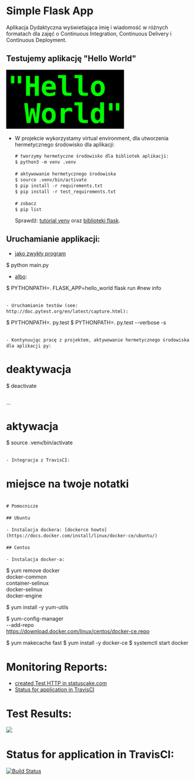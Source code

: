 # Simple Flask App

Aplikacja Dydaktyczna wyświetlająca imię i wiadomość w różnych formatach dla zajęć
o Continuous Integration, Continuous Delivery i Continuous Deployment.

## Testujemy aplikację "Hello World"

![Hello World](./image/indeks.png)

- W projekcie wykorzystamy virtual environment, dla utworzenia hermetycznego środowisko dla aplikacji:

  ```
  # tworzymy hermetyczne środowisko dla bibliotek aplikacji:
  $ python3 -m venv .venv

  # aktywowanie hermetycznego środowiska
  $ source .venv/bin/activate
  $ pip install -r requirements.txt
  $ pip install -r test_requirements.txt

  # zobacz
  $ pip list
  ```

  Sprawdź: [tutorial venv](https://docs.python.org/3/tutorial/venv.html) oraz [biblioteki flask](http://flask.pocoo.org).

## Uruchamianie applikacji:


  * [jako zwykły program](jako-zwykły-program)

  $ python main.py

  * [albo](albo):

  $ PYTHONPATH=. FLASK_APP=hello_world flask run
  #new info
  ```

- Uruchamianie testów (see: http://doc.pytest.org/en/latest/capture.html):

  ```
  $ PYTHONPATH=. py.test
  $ PYTHONPATH=. py.test --verbose -s
  ```

- Kontynuując pracę z projektem, aktywowanie hermetycznego środowiska dla aplikacji py:

  ```
  # deaktywacja
  $ deactivate
  ```

  ```
  ...

  # aktywacja
  $ source .venv/bin/activate
  ```

- Integracja z TravisCI:

  ```
  # miejsce na twoje notatki
  ```

# Pomocnicze

## Ubuntu

- Instalacja dockera: [dockerce howto](https://docs.docker.com/install/linux/docker-ce/ubuntu/)

## Centos

- Instalacja docker-a:

  ```
  $ yum remove docker \
        docker-common \
        container-selinux \
        docker-selinux \
        docker-engine

  $ yum install -y yum-utils

  $ yum-config-manager \
      --add-repo \
      https://download.docker.com/linux/centos/docker-ce.repo

  $ yum makecache fast
  $ yum install -y docker-ce
  $ systemctl start docker
  
  # Monitoring Reports:

  * [created Test HTTP in statuscake.com](created-Test-HTTP-in-www.statuscake.com)
  * [Status for application in TravisCI](Status-for-application-in-TravisCI)

  # Test Results:

  <a href="https://www.statuscake.com" title="Website Uptime Monitoring"><img src="https://app.statuscake.com/button/index.php?Track=RD6iqYHdjI&Days=1&Design=1" /></a>

  # Status for application in TravisCI:

  [![Build Status](https://www.travis-ci.org/korzeniowska18/se_hello_printer_app.svg?branch=master)](https://www.travis-ci.org/korzeniowska18/se_hello_printer_app)
